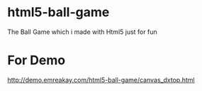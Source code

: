 html5-ball-game
===============

The Ball Game which i made with Html5 just for fun

For Demo
========
<a target="_blank" href="http://demo.emreakay.com/html5-ball-game/canvas_dxtop.html">http://demo.emreakay.com/html5-ball-game/canvas_dxtop.html</a>


